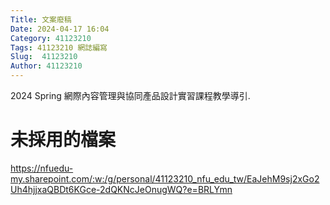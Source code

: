 ```yaml
---
Title: 文案廢稿
Date: 2024-04-17 16:04
Category: 41123210 
Tags: 41123210 網誌編寫
Slug:  41123210
Author: 41123210
---
```


2024 Spring 網際內容管理與協同產品設計實習課程教學導引.
# 未採用的檔案
https://nfuedu-my.sharepoint.com/:w:/g/personal/41123210_nfu_edu_tw/EaJehM9sj2xGo2Uh4hjjxaQBDt6KGce-2dQKNcJeOnugWQ?e=BRLYmn
